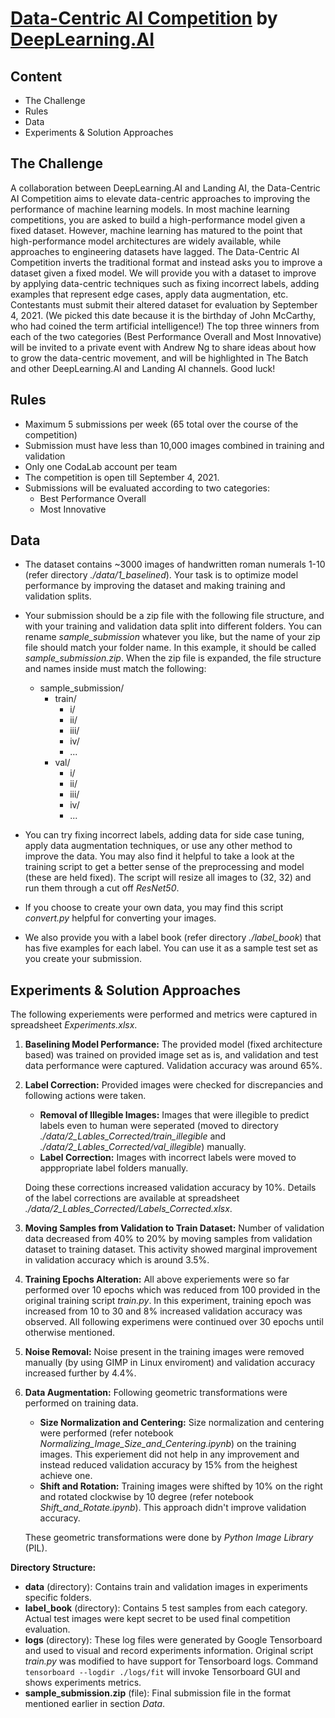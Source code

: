 # [Data-Centric AI Competition](https://worksheets.codalab.org/worksheets/0x7a8721f11e61436e93ac8f76da83f0e6) by [DeepLearning.AI](https://www.deeplearning.ai/)

## Content
- The Challenge
- Rules
- Data
- Experiments & Solution Approaches

## The Challenge

A collaboration between DeepLearning.AI and Landing AI, the Data-Centric AI Competition aims to elevate data-centric approaches to improving the performance of machine learning models. In most machine learning competitions, you are asked to build a high-performance model given a fixed dataset. However, machine learning has matured to the point that high-performance model architectures are widely available, while approaches to engineering datasets have lagged. The Data-Centric AI Competition inverts the traditional format and instead asks you to improve a dataset given a fixed model. We will provide you with a dataset to improve by applying data-centric techniques such as fixing incorrect labels, adding examples that represent edge cases, apply data augmentation, etc. Contestants must submit their altered dataset for evaluation by September 4, 2021. (We picked this date because it is the birthday of John McCarthy, who had coined the term artificial intelligence!) The top three winners from each of the two categories (Best Performance Overall and Most Innovative) will be invited to a private event with Andrew Ng to share ideas about how to grow the data-centric movement, and will be highlighted in The Batch and other DeepLearning.AI and Landing AI channels. Good luck!

## Rules

- Maximum 5 submissions per week (65 total over the course of the competition)
- Submission must have less than 10,000 images combined in training and validation
- Only one CodaLab account per team
- The competition is open till September 4, 2021.
- Submissions will be evaluated according to two categories:
	- Best Performance Overall
	- Most Innovative


## Data
- The dataset contains ~3000 images of handwritten roman numerals 1-10 (refer directory *./data/1_baselined*). Your task is to optimize model performance by improving the dataset and making training and validation splits.
- Your submission should be a zip file with the following file structure, and with your training and validation data split into different folders. You can rename *sample_submission* whatever you like, but the name of your zip file should match your folder name. In this example, it should be called *sample_submission.zip*. When the zip file is expanded, the file structure and names inside must match the following:

	- sample_submission/
		- train/
			- i/
			- ii/
			- iii/
			- iv/
			- ...
		- val/
			- i/
			- ii/
			- iii/
			- iv/
			- ...

- You can try fixing incorrect labels, adding data for side case tuning, apply data augmentation techniques, or use any other method to improve the data. You may also find it helpful to take a look at the training script to get a better sense of the preprocessing and model (these are held fixed). The script will resize all images to (32, 32) and run them through a cut off *ResNet50*.

- If you choose to create your own data, you may find this script *convert.py* helpful for converting your images.

- We also provide you with a label book (refer directory *./label_book*) that has five examples for each label. You can use it as a sample test set as you create your submission.

## Experiments & Solution Approaches

The following experiements were performed and metrics were captured in spreadsheet *Experiments.xlsx*.

1. **Baselining Model Performance:** The provided model (fixed architecture based) was trained on provided image set as is, and validation and test data performance were captured. Validation accuracy was around 65%.

2. **Label Correction:** Provided images were checked for discrepancies and following actions were taken.
	- **Removal of Illegible Images:** Images that were illegible to predict labels even to human were seperated (moved to directory *./data/2_Lables_Corrected/train_illegible* and *./data/2_Lables_Corrected/val_illegible*) manually.
	- **Label Correction:** Images with incorrect labels were moved to apppropriate label folders manually.
	
	Doing these corrections increased validation accuracy by 10%. Details of the label corrections are available at spreadsheet *./data/2_Lables_Corrected/Labels_Corrected.xlsx*.

3. **Moving Samples from Validation to Train Dataset:** Number of validation data decreased from 40% to 20% by moving samples from validation dataset to training dataset. This activity showed marginal improvement in validation accuracy which is around 3.5%.

4. **Training Epochs Alteration:** All above experiements were so far performed over 10 epochs which was reduced from 100 provided in the original training script *train.py*. In this experiment, training epoch was increased from 10 to 30 and 8% increased validation accuracy was observed. All following experimens were continued over 30 epochs until otherwise mentioned.

5. **Noise Removal:** Noise present in the training images were removed manually (by using GIMP in Linux enviroment) and validation accuracy increased further by 4.4%.

6. **Data Augmentation:** Following geometric transformations were performed on training data.
	- **Size Normalization and Centering:** Size normalization and centering were performed (refer notebook *Normalizing_Image_Size_and_Centering.ipynb*) on the training images. This experiement did not help in any improvement and instead reduced validation accuracy by 15% from the heighest achieve one.
	- **Shift and Rotation:** Training images were shifted by 10% on the right and rotated clockwise by 10 degree (refer notebook *Shift_and_Rotate.ipynb*). This approach didn't improve validation accuracy.

	These geometric transformations were done by *Python Image Library* (PIL).

**Directory Structure:**
- **data** (directory): Contains train and validation images in experiments specific folders.
- **label_book** (directory): Contains 5 test samples from each category. Actual test images were kept secret to be used final competition evaluation.
- **logs** (directory): These log files were generated by Google Tensorboard and used to visual and record experiments information. Original script *train.py* was modified to have support for Tensorboard logs. Command `tensorboard --logdir ./logs/fit` will invoke Tensorboard GUI and shows experiments metrics.
- **sample_submission.zip** (file): Final submission file in the format mentioned earlier in section *Data*.

